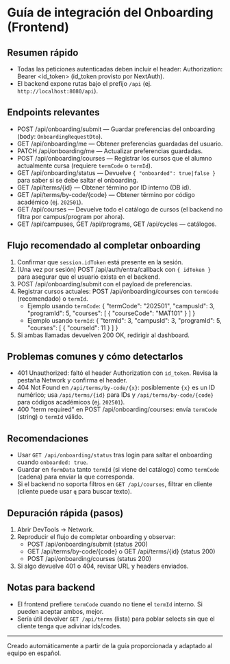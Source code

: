 Guía de integración del Onboarding (Frontend)
=============================================

Resumen rápido
--------------
- Todas las peticiones autenticadas deben incluir el header: Authorization: Bearer <id_token> (id_token provisto por NextAuth).
- El backend expone rutas bajo el prefijo `/api` (ej. `http://localhost:8080/api`).

Endpoints relevantes
--------------------
- POST /api/onboarding/submit — Guardar preferencias del onboarding (body: `OnboardingRequestDto`).
- GET /api/onboarding/me — Obtener preferencias guardadas del usuario.
- PATCH /api/onboarding/me — Actualizar preferencias guardadas.
- POST /api/onboarding/courses — Registrar los cursos que el alumno actualmente cursa (requiere `termCode` o `termId`).
- GET /api/onboarding/status — Devuelve `{ "onboarded": true|false }` para saber si se debe saltar el onboarding.
- GET /api/terms/{id} — Obtener término por ID interno (DB id).
- GET /api/terms/by-code/{code} — Obtener término por código académico (ej. `202501`).
- GET /api/courses — Devuelve todo el catálogo de cursos (el backend no filtra por campus/program por ahora).
- GET /api/campuses, GET /api/programs, GET /api/cycles — catálogos.

Flujo recomendado al completar onboarding
----------------------------------------
1) Confirmar que `session.idToken` está presente en la sesión.
2) (Una vez por sesión) POST /api/auth/entra/callback con `{ idToken }` para asegurar que el usuario exista en el backend.
3) POST /api/onboarding/submit con el payload de preferencias.
4) Registrar cursos actuales: POST /api/onboarding/courses con `termCode` (recomendado) o `termId`.
   - Ejemplo usando `termCode`:
     {
       "termCode": "202501",
       "campusId": 3,
       "programId": 5,
       "courses": [ { "courseCode": "MAT101" } ]
     }
   - Ejemplo usando `termId`:
     {
       "termId": 3,
       "campusId": 3,
       "programId": 5,
       "courses": [ { "courseId": 11 } ]
     }
5) Si ambas llamadas devuelven 200 OK, redirigir al dashboard.

Problemas comunes y cómo detectarlos
-----------------------------------
- 401 Unauthorized: faltó el header Authorization con `id_token`. Revisa la pestaña Network y confirma el header.
- 404 Not Found en `/api/terms/by-code/{x}`: posiblemente `{x}` es un ID numérico; usa `/api/terms/{id}` para IDs y `/api/terms/by-code/{code}` para códigos académicos (ej. `202501`).
- 400 "term required" en POST /api/onboarding/courses: envía `termCode` (string) o `termId` válido.

Recomendaciones
---------------
- Usar `GET /api/onboarding/status` tras login para saltar el onboarding cuando `onboarded: true`.
- Guardar en `formData` tanto `termId` (si viene del catálogo) como `termCode` (cadena) para enviar la que corresponda.
- Si el backend no soporta filtros en `GET /api/courses`, filtrar en cliente (cliente puede usar `q` para buscar texto).

Depuración rápida (pasos)
------------------------
1) Abrir DevTools → Network.
2) Reproducir el flujo de completar onboarding y observar:
   - POST /api/onboarding/submit (status 200)
   - GET /api/terms/by-code/{code} o GET /api/terms/{id} (status 200)
   - POST /api/onboarding/courses (status 200)
3) Si algo devuelve 401 o 404, revisar URL y headers enviados.

Notas para backend
------------------
- El frontend prefiere `termCode` cuando no tiene el `termId` interno. Si pueden aceptar ambos, mejor.
- Sería útil devolver `GET /api/terms` (lista) para poblar selects sin que el cliente tenga que adivinar ids/codes.

---
Creado automáticamente a partir de la guía proporcionada y adaptado al equipo en español.
